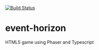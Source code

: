 [![Build Status](https://travis-ci.org/ewickert/event-horizon.svg?branch=master)](https://travis-ci.org/ewickert/event-horizon)
# event-horizon
HTML5 game using Phaser and Typescript
